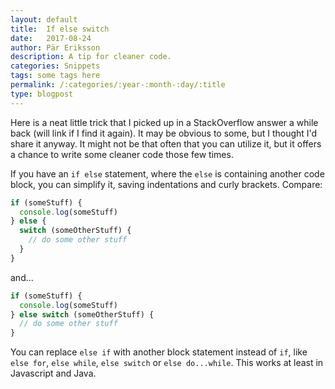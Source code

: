 ```yaml
---
layout: default
title:  If else switch
date:   2017-08-24
author: Pär Eriksson
description: A tip for cleaner code.
categories: Snippets
tags: some tags here
permalink: /:categories/:year-:month-:day/:title
type: blogpost
---
```


Here is a neat little trick that I picked up in a StackOverflow answer a while back (will link if I find it again). It may be obvious to some, but I thought I'd share it anyway. It might not be that often that you can utilize it, but it offers a chance to write some cleaner code those few times.

If you have an `if else` statement, where the `else` is containing another code block, you can simplify it, saving indentations and curly brackets. Compare:

```javascript
if (someStuff) {
  console.log(someStuff)
} else {
  switch (someOtherStuff) {
    // do some other stuff
  }
}
```

and...

```javascript
if (someStuff) {
  console.log(someStuff)
} else switch (someOtherStuff) {
  // do some other stuff
}
```

You can replace `else if` with another block statement instead of `if`, like `else for`, `else while`, `else switch` or `else do...while`. This works at least in Javascript and Java.
